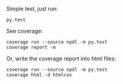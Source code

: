 
Simple test, just run:
    
    py.test
    
See coverage:
    
    coverage run --source npdl -m py.test
    coverage report -m 

Or, write the coverage report into html files:
    
    coverage run --source npdl -m py.test
    coverage html -d htmlcov 
    




